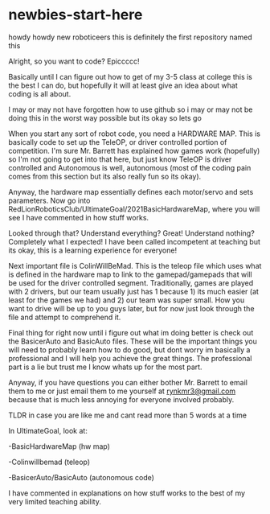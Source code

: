 # newbies-start-here
howdy howdy new roboticeers this is definitely the first repository named this


Alright, so you want to code? Epiccccc!


Basically until I can figure out how to get of my 3-5 class at college this is the best I can do, but hopefully it will at least give an idea
about what coding is all about. 

I may or may not have forgotten how to use github so i may or may not be doing this in the worst way possible but its okay so lets go

When you start any sort of robot code, you need a HARDWARE MAP. This is basically code to set up the TeleOP, or driver controlled portion of competition.
I'm sure Mr. Barrett has explained how games work (hopefully) so I'm not going to get into that here, but just know TeleOP is driver controlled and
Autonomous is well, autonomous (most of the coding pain comes from this section but its also really fun so its okay).

Anyway, the hardware map essentially defines each motor/servo and sets parameters. Now go into RedLionRoboticsClub/UltimateGoal/2021BasicHardwareMap, where you will see I have commented in how stuff works.

Looked through that? Understand everything? Great! Understand nothing? Completely what I expected! I have been called incompetent at teaching but its okay, this is a learning experience for everyone!

Next important file is ColinWillBeMad. This is the teleop file which uses what is defined in the hardware map to link to the gamepad/gamepads that will be used for the driver controlled segment. Traditionally, games are played with 2 drivers, but our team usually just has 1 because 1) its much easier (at least for the games we had) and 2) our team was super small. How you want to drive will be up to you guys later, but for now just look through the file and attempt to comprehend it.

Final thing for right now until i figure out what im doing better is check out the BasicerAuto and BasicAuto files. These will be the important things you will need to probably learn how to do good, but dont worry im basically a professional and I will help you achieve the great things. The professional part is a lie but trust me I know whats up for the most part. 

Anyway, if you have questions you can either bother Mr. Barrett to email them to me or just email them to me yourself at rynkmr3@gmail.com because that is much less annoying for everyone involved probably. 



TLDR in case you are like me and cant read more than 5 words at a time

In UltimateGoal, look at:

-BasicHardwareMap (hw map)

-Colinwillbemad (teleop)

-BasicerAuto/BasicAuto (autonomous code)


I have commented in explanations on how stuff works to the best of my very limited teaching ability.

